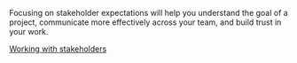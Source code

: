 Focusing on stakeholder expectations will help you understand the goal of a project, communicate more effectively across your team, and build trust in your work.

[Working with stakeholders](https://drive.google.com/file/d/1NcYRIaCtWyOMnUYFTV1-TVxemxL_rHJg/view?usp=sharing)
